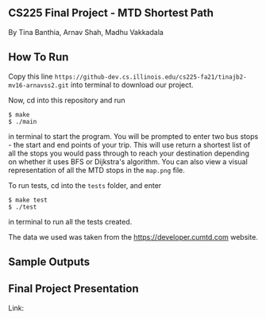 ## CS225 Final Project - MTD Shortest Path
By Tina Banthia, Arnav Shah, Madhu Vakkadala

## How To Run 
Copy this line `https://github-dev.cs.illinois.edu/cs225-fa21/tinajb2-mv16-arnavss2.git` into terminal to download our project. 

Now, cd into this repository and run 
```
$ make
$ ./main
```
in terminal to start the program. You will be prompted to enter two bus stops - the start and end points of your trip. This will use return a shortest list of all the stops you would pass through to reach your destination depending on whether it uses BFS or Dijkstra's algorithm.
You can also view a visual representation of all the MTD stops in the `map.png` file. 

To run tests, cd into the `tests` folder, and enter 
```
$ make test
$ ./test
```
in terminal to run all the tests created.

The data we used was taken from the https://developer.cumtd.com website. 

## Sample Outputs




## Final Project Presentation
Link: 
